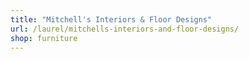 ```yaml
---
title: "Mitchell's Interiors & Floor Designs"
url: /laurel/mitchells-interiors-and-floor-designs/
shop: furniture
---
```

